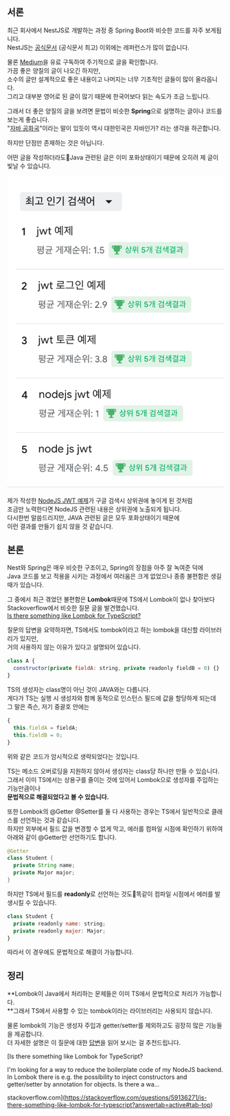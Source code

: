 ## 서론

최근 회사에서 NestJS로 개발하는 과정 중 Spring Boot와 비슷한 코드를 자주 보게됩니다.  
NestJS는 [공식문서](https://docs.nestjs.kr/) (공식문서 최고) 이외에는 레퍼런스가 많이 없습니다.

물론 [Medium](https://medium.com/)을 유료 구독하여 주기적으로 글을 확인합니다.  
가끔 좋은 양질의 글이 나오긴 하지만,  
소수의 글만 설계적으로 좋은 내용이고 나머지는 너무 기초적인 글들이 많이 올라옵니다.  
그리고 대부분 영어로 된 글이 많기 때문에 한국어보다 읽는 속도가 조금 느립니다.

그래서 더 좋은 양질의 글을 보려면 문법이 비슷한 **Spring**으로 설명하는 글이나 코드를 보는게 좋습니다.  
"[자바 공화국](https://jojoldu.tistory.com/609)"이라는 말이 있듯이 역시 대한민국은 자바인가? 라는 생각을 하곤합니다.

하지만 단점만 존재하는 것은 아닙니다.

어떤 글을 작성하더라도Java 관련된 글은 이미 포화상태이기 때문에 오히려 제 글이 빛날 수 있습니다.

![1](./1.png)

제가 작성한 [NodeJS JWT 예제](https://charming-kyu.tistory.com/4)가 구글 검색시 상위권에 놓이게 된 것처럼  
조금만 노력한다면 NodeJS 관련된 내용은 상위권에 노출되게 됩니다.  
다시한번 말씀드리지만, JAVA 관련된 글은 모두 포화상태이기 때문에  
이런 결과를 만들기 쉽지 않을 것 같습니다.

## 본론

Nest와 Spring은 매우 비슷한 구조이고, Spring의 장점을 아주 잘 녹여준 덕에  
Java 코드를 보고 적용을 시키는 과정에서 여러움은 크게 없었으나 종종 불편함은 생길 때가 있습니다.

그 중에서 최근 겪었던 불편함은 **Lombok**때문에 TS에서 Lombok이 없나 찾아보다  
Stackoverflow에서 비슷한 질문 글을 발견했습니다.   
[Is there something like Lombok for TypeScript?](https://stackoverflow.com/questions/59136271/is-there-something-like-lombok-for-typescript)


질문의 답변을 요약하자면, TS에서도 tombok이라고 하는 lombok을 대신할 라이브러리가 있지만,  
거의 사용하지 않는 이유가 있다고 설명되어 있습니다.

```javascript
class A {
  constructor(private fieldA: string, private readonly fieldB = 0) {}
}
```

TS의 생성자는 class명이 아닌 것이 JAVA와는 다릅니다.  
게다가 TS는 실행 시 생성자와 함께 동적으로 인스턴스 필드에 값을 할당하게 되는데  
그 말은 즉슨, 저기 중괄호 안에는

```javascript
{
  this.fieldA = fieldA;
  this.fieldB = 0;
}
```

위와 같은 코드가 암시적으로 생략되었다는 것입니다.

TS는 메소드 오버로딩을 지원하지 않아서 생성자는 class당 하나만 만들 수 있습니다.  
그래서 이미 TS에서는 상용구를 줄이는 것에 있어서 Lombok으로 생성자를 주입하는 기능만큼이나  
**문법적으로 해결되었다고 볼 수 있습니다.**

또한 Lombok의 @Getter @Setter를 둘 다 사용하는 경우는 TS에서 일반적으로 클래스를 선언하는 것과 같습니다.  
하지만 외부에서 필드 값을 변경할 수 없게 막고, 에러를 컴파일 시점에 확인하기 위하여  
아래와 같이 @Getter만 선언하기도 합니다.

```java
@Getter
class Student {
  private String name;
  private Major major;
}
```

하지만 TS에서 필드를 **readonly**로 선언하는 것도똑같이 컴파일 시점에서 에러를 발생시킬 수 있습니다.

```javascript
class Student {
  private readonly name: string;
  private readonly major: Major;
}
```

따라서 이 경우에도 문법적으로 해결이 가능합니다.

## 정리

**Lombok이 Java에서 처리하는 문제들은 이미 TS에서 문법적으로 처리가 가능합니다.  
**그래서 TS에서 사용할 수 있는 tombok이라는 라이브러리는 사용되지 않습니다.

물론 lombok의 기능은 생성자 주입과 getter/setter를 제외하고도 굉장히 많은 기능들을 제공합니다.  
더 자세한 설명은 이 질문에 대한 [답변](https://stackoverflow.com/questions/59136271/is-there-something-like-lombok-for-typescript?answertab=active#tab-top)을 읽어 보시는 걸 추천드립니다.


[Is there something like Lombok for TypeScript?

I'm looking for a way to reduce the boilerplate code of my NodeJS backend. In Lombok there is e.g. the possibility to inject constructors and getter/setter by annotation for objects. Is there a wa...

stackoverflow.com](https://stackoverflow.com/questions/59136271/is-there-something-like-lombok-for-typescript?answertab=active#tab-top)
